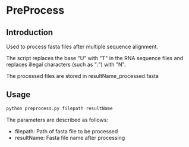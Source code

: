 # PreProcess
## Introduction
Used to process fasta files after multiple sequence alignment. 

The script replaces the base "U" with "T" in the RNA sequence files and replaces illegal characters (such as ":") with "N". 

The processed files are stored in resultName_processed.fasta
## Usage
```bash
python preprocess.py filepath resultName
```
The parameters are described as follows:
- filepath: Path of fasta file to be processed
- resultName: Fasta file name after processing



